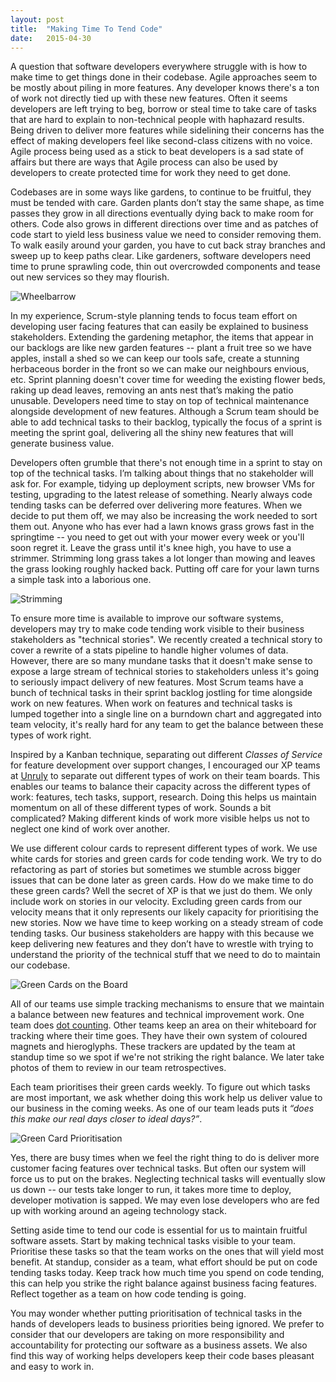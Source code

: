```yaml
---
layout: post
title:  "Making Time To Tend Code"
date:   2015-04-30 
---
```


A question that software developers everywhere struggle with is how to make time to get things done in their codebase. Agile approaches seem to be mostly about piling in more features. Any developer knows there's a ton of work not directly tied up with these new features. Often it seems developers are left trying to beg, borrow or steal time to take care of tasks that are hard to explain to non-technical people with haphazard results. Being driven to deliver more features while sidelining their concerns has the effect of making developers feel like second-class citizens with no voice. Agile process being used as a stick to beat developers is a sad state of affairs but there are ways that Agile process can also be used by developers to create protected time for work they need to get done.

Codebases are in some ways like gardens, to continue to be fruitful, they must be tended with care. Garden plants don’t stay the same shape, as time passes they grow in all directions eventually dying back to make room for others. Code also grows in different directions over time and as patches of code start to yield less business value we need to consider removing them. To walk easily around your garden, you have to cut back stray branches and sweep up to keep paths clear. Like gardeners, software developers need time to prune sprawling code, thin out overcrowded components and tease out new services so they may flourish. 

![Wheelbarrow](http://rachelcdavies.github.io/images/Wheelbarrow.jpg)

In my experience, Scrum-style planning tends to focus team effort on developing user facing features that can easily be explained to business stakeholders. Extending the gardening metaphor, the items that appear in our backlogs are like new garden features -- plant a fruit tree so we have apples, install a shed so we can keep our tools safe, create a stunning herbaceous border in the front so we can make our neighbours envious, etc. Sprint planning doesn't cover time for weeding the existing flower beds, raking up dead leaves, removing an ants nest that’s making the patio unusable. Developers need time to stay on top of technical maintenance alongside development of new features. Although a Scrum team should be able to add technical tasks to their backlog, typically the focus of a sprint is meeting the sprint goal, delivering all the shiny new features that will generate business value. 

Developers often grumble that there's not enough time in a sprint to stay on top of the technical tasks. I’m talking about things that no stakeholder will ask for. For example, tidying up deployment scripts, new browser VMs for testing, upgrading to the latest release of something. Nearly always code tending tasks can be deferred over delivering more features. When we decide to put them off, we may also be increasing the work needed to sort them out. Anyone who has ever had a lawn knows grass grows fast in the springtime -- you need to get out with your mower every week or you'll soon regret it. Leave the grass until it's knee high, you have to use a strimmer. Strimming long grass takes a lot longer than mowing and leaves the grass looking roughly hacked back. Putting off care for your lawn turns a simple task into a laborious one. 

![Strimming](http://rachelcdavies.github.io/images/strimming.jpg)

To ensure more time is available to improve our software systems, developers may try to make code tending work visible to their business stakeholders as "technical stories". We recently created a technical story to cover a rewrite of a stats pipeline to handle higher volumes of data. However, there are so many mundane tasks that it doesn't make sense to expose a large stream of technical stories to stakeholders unless it's going to seriously impact delivery of new features. Most Scrum teams have a bunch of technical tasks in their sprint backlog jostling for time alongside work on new features. When work on features and technical tasks is lumped together into a single line on a burndown chart and aggregated into team velocity, it's really hard for any team to get the balance between these types of work right.

Inspired by a Kanban technique, separating out different *Classes of Service* for feature development over support changes, I encouraged our XP teams at [Unruly](http://tech.unruly.co) to separate out different types of work on their team boards. This enables our teams to balance their capacity across the different types of work: features, tech tasks, support, research. Doing this helps us maintain momentum on all of these different types of work. Sounds a bit complicated? Making different kinds of work more visible helps us not to neglect one kind of work over another.

We use different colour cards to represent different types of work. We use white cards for stories and green cards for code tending work. We try to do refactoring as part of stories but sometimes we stumble across bigger issues that can be done later as green cards. How do we make time to do these green cards? Well the secret of XP is that we just do them. We only include work on stories in our velocity. Excluding green cards from our velocity means that it only represents our likely capacity for prioritising the new stories. Now we have time to keep working on a steady stream of code tending tasks. Our business stakeholders are happy with this because we keep delivering new features and they don’t have to wrestle with trying to understand the priority of the technical stuff that we need to do to maintain our codebase.

![Green Cards on the Board](http://rachelcdavies.github.io/images/OldTabascoBoard.jpg)

All of our teams use simple tracking mechanisms to ensure that we maintain a balance between new features and technical improvement work. One team does [dot counting](http://rachelcdavies.github.io/2014/03/03/dot-counting.html). Other teams keep an area on their whiteboard for tracking where their time goes. They have their own system of coloured magnets and hieroglyphs. These trackers are updated by the team at standup time so we spot if we're not striking the right balance. We later take photos of them to review in our team retrospectives.

Each team prioritises their green cards weekly. To figure out which tasks are most important, we ask whether doing this work help us deliver value to our business in the coming weeks. As one of our team leads puts it  *“does this make our real days closer to ideal days?”*.

![Green Card Prioritisation](http://rachelcdavies.github.io/images/GreenCardPrioritisation.jpg)

Yes, there are busy times when we feel the right thing to do is deliver more customer facing features over technical tasks. But often our system will force us to put on the brakes. Neglecting technical tasks will eventually slow us down -- our tests take longer to run, it takes more time to deploy, developer motivation is sapped. We may even lose developers who are fed up with working around an ageing technology stack.

Setting aside time to tend our code is essential for us to maintain fruitful software assets. Start by making technical tasks visible to your team. Prioritise these tasks so that the team works on the ones that will yield most benefit. At standup, consider as a team, what effort should be put on code tending tasks today. Keep track how much time you spend on code tending, this can help you strike the right balance against business facing features. Reflect together as a team on how code tending is going.

You may wonder whether putting prioritisation of technical tasks in the hands of developers leads to business priorities being ignored. We prefer to consider that our developers are taking on more responsibility and accountability for protecting our software as a business assets. We also find this way of working helps developers keep their code bases pleasant and easy to work in.